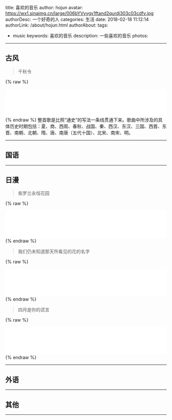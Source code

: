 title: 喜欢的音乐
author: hojun
avatar: https://wx1.sinaimg.cn/large/006bYVyvgy1ftand2qurdj303c03cdfv.jpg
authorDesc: 一个好奇的人
categories: 生活
date: 2018-02-18 11:12:14
authorLink: /about/hojun.html
authorAbout:
tags:
 - music
keywords: 喜欢的音乐
description: 一些喜欢的音乐
photos:
---
## 古风
 > 千秋令

{% raw %}
<iframe frameborder="no" border="0" marginwidth="0" marginheight="0" width=100% height=86 src="//music.163.com/outchain/player?type=2&id=550995874&auto=0&height=66"></iframe>
{% endraw %}
整首歌是比照“通史”的写法一条线贯通下来。歌曲中所涉及的具体历史时期包括：夏、商、西周、春秋、战国、秦、西汉、东汉、三国、西晋、东晋、南朝、北朝、隋、唐、南唐（五代十国）、北宋、南宋、明。

 ----------

## 国语

 ----------

## 日漫

 > 紫罗兰永恒花园

{% raw %}
<iframe frameborder="no" border="0" marginwidth="0" marginheight="0" width=100% height=86 src="//music.163.com/outchain/player?type=2&id=534065323&auto=0&height=66"></iframe>
{% endraw %}

 > 我们仍未知道那天所看见的花的名字

{% raw %}
<iframe frameborder="no" border="0" marginwidth="0" marginheight="0" width=100% height=86 src="//music.163.com/outchain/player?type=2&id=33911781&auto=0&height=66"></iframe>
{% endraw %}

 > 四月是你的谎言

{% raw %}
<iframe frameborder="no" border="0" marginwidth="0" marginheight="0" width=100% height=86 src="//music.163.com/outchain/player?type=2&id=29732992&auto=0&height=66"></iframe>
{% endraw %}

 ----------

## 外语

 ----------

## 其他

 ----------